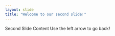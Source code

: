 ```yaml
---
layout: slide
title: "Welcome to our second slide!"
---
```

Second Slide Content
Use the left arrow to go back!
